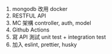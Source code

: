 1. mongodb 改用 docker
2. RESTFUL API
3. MC 架構 controller, auth, model
4. Github Actions
5. 寫 API 測試 unit test + integration test
6. 加入 eslint, prettier, husky